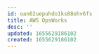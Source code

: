 ```yaml
---
id: oan62uepuhdo1ks88ohv6fs
title: AWS OpsWorks
desc: ''
updated: 1655629186102
created: 1655629186102
---
```


